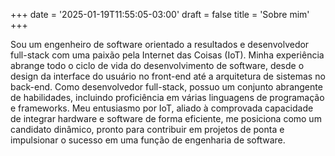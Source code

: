 +++
date = '2025-01-19T11:55:05-03:00'
draft = false
title = 'Sobre mim'
+++

Sou um engenheiro de software orientado a resultados e desenvolvedor full-stack com uma paixão pela Internet das Coisas (IoT). Minha experiência abrange todo o ciclo de vida do desenvolvimento de software, desde o design da interface do usuário no front-end até a arquitetura de sistemas no back-end. Como desenvolvedor full-stack, possuo um conjunto abrangente de habilidades, incluindo proficiência em várias linguagens de programação e frameworks. Meu entusiasmo por IoT, aliado à comprovada capacidade de integrar hardware e software de forma eficiente, me posiciona como um candidato dinâmico, pronto para contribuir em projetos de ponta e impulsionar o sucesso em uma função de engenharia de software.